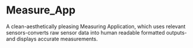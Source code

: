 # Measure_App
A clean-aesthetically pleasing Measuring Application, which uses relevant sensors-converts raw sensor data into human readable formatted outputs-and displays accurate measurements.
